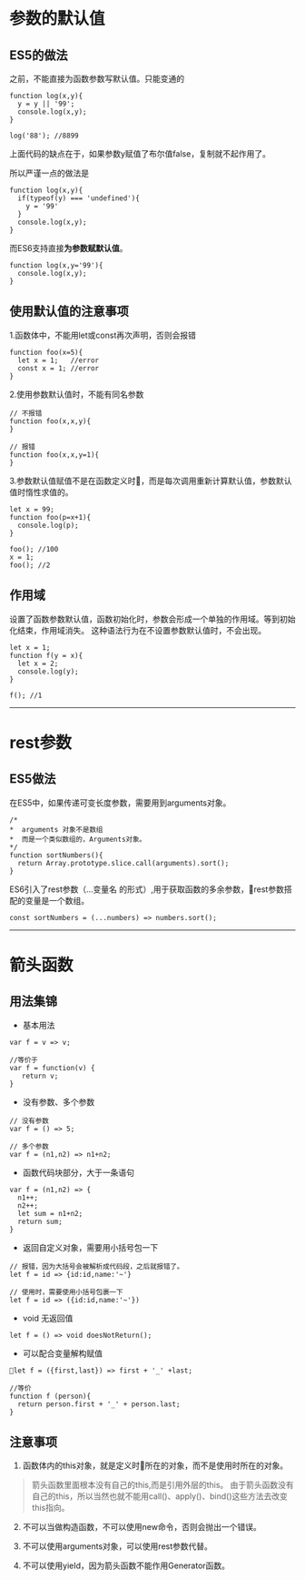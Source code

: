 # 参数的默认值
## ES5的做法
之前，不能直接为函数参数写默认值。只能变通的
```
function log(x,y){
  y = y || '99';
  console.log(x,y);
}

log('88'); //8899
```
上面代码的缺点在于，如果参数y赋值了布尔值false，复制就不起作用了。

所以严谨一点的做法是
```
function log(x,y){
  if(typeof(y) === 'undefined'){
    y = '99'
  }
  console.log(x,y);
}
```
而ES6支持直接**为参数赋默认值**。
```
function log(x,y='99'){
  console.log(x,y);
}
```
## 使用默认值的注意事项
1.函数体中，不能用let或const再次声明，否则会报错
```
function foo(x=5){
  let x = 1;   //error
  const x = 1; //error
}
```
2.使用参数默认值时，不能有同名参数
```
// 不报错
function foo(x,x,y){
}

// 报错
function foo(x,x,y=1){
}
```
3.参数默认值赋值不是在函数定义时，而是每次调用重新计算默认值，参数默认值时惰性求值的。
```
let x = 99;
function foo(p=x+1){
  console.log(p);
}

foo(); //100
x = 1;
foo(); //2
```
## 作用域
设置了函数参数默认值，函数初始化时，参数会形成一个单独的作用域。等到初始化结束，作用域消失。 这种语法行为在不设置参数默认值时，不会出现。
```
let x = 1;
function f(y = x){
  let x = 2;
  console.log(y);
}

f(); //1
```
---

# rest参数
## ES5做法
在ES5中，如果传递可变长度参数，需要用到arguments对象。
```
/*
*  arguments 对象不是数组
*  而是一个类似数组的，Arguments对象。
*/
function sortNumbers(){
  return Array.prototype.slice.call(arguments).sort();
}
```
ES6引入了rest参数（...变量名 的形式）,用于获取函数的多余参数，rest参数搭配的变量是一个数组。
```
const sortNumbers = (...numbers) => numbers.sort();
```
---

# 箭头函数
## 用法集锦
* 基本用法
```
var f = v => v;

//等价于
var f = function(v) {
   return v;
}
```
* 没有参数、多个参数
```
// 没有参数
var f = () => 5;

// 多个参数
var f = (n1,n2) => n1+n2;
```
* 函数代码块部分，大于一条语句
```
var f = (n1,n2) => {
  n1++;
  n2++;
  let sum = n1+n2;
  return sum;
}
```
* 返回自定义对象，需要用小括号包一下
```
// 报错，因为大括号会被解析成代码段，之后就报错了。
let f = id => {id:id,name:'~'}

// 使用时，需要使用小括号包裹一下
let f = id => ({id:id,name:'~'})
```
* void 无返回值
```
let f = () => void doesNotReturn();
```
* 可以配合变量解构赋值
```
let f = ({first,last}) => first + '_' +last;

//等价
function f (person){
  return person.first + '_' + person.last;
}

```
## 注意事项
1. 函数体内的this对象，就是定义时所在的对象，而不是使用时所在的对象。
> 箭头函数里面根本没有自己的this,而是引用外层的this。
> 由于箭头函数没有自己的this，所以当然也就不能用call()、apply()、bind()这些方法去改变this指向。

2. 不可以当做构造函数，不可以使用new命令，否则会抛出一个错误。

3. 不可以使用arguments对象，可以使用rest参数代替。

4. 不可以使用yieId，因为箭头函数不能作用Generator函数。
